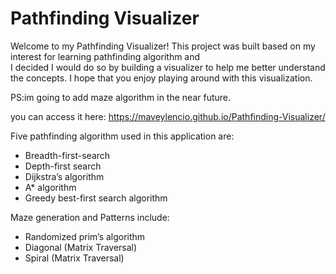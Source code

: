 # Pathfinding Visualizer

Welcome to my Pathfinding Visualizer! This project was built based on my interest for learning pathfinding algorithm and  
I decided I would do so by building a visualizer to help me better understand the concepts. I hope that  you enjoy playing
around with this visualization. 

PS:im going to add  maze algorithm in the near future.

you can access it here: https://maveylencio.github.io/Pathfinding-Visualizer/

Five pathfinding algorithm used in this application are:

- Breadth-first-search
- Depth-first search
- Dijkstra’s algorithm
- A* algorithm
- Greedy best-first search algorithm

Maze generation and Patterns include:

- Randomized prim’s algorithm
- Diagonal (Matrix Traversal)
- Spiral	(Matrix Traversal)










